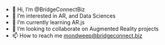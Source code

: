 - 👋 Hi, I’m @BridgeConnectBiz
- 👀 I’m interested in AR, and Data Sciences
- 🌱 I’m currently learning AR.js
- 💞️ I’m looking to collaborate on Augmented Reality projects
- 📫 How to reach me mondweep@bridgeconnect.biz

<!---
BridgeConnect/BridgeConnect is a ✨ special ✨ repository because its `README.md` (this file) appears on your GitHub profile.
You can click the Preview link to take a look at your changes.
--->
